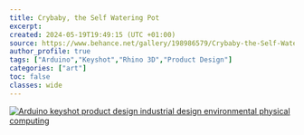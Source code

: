 ```yaml
---
title: Crybaby, the Self Watering Pot
excerpt:
created: 2024-05-19T19:49:15 (UTC +01:00)
source: https://www.behance.net/gallery/198986579/Crybaby-the-Self-Watering-Pot
author_profile: true
tags: ["Arduino","Keyshot","Rhino 3D","Product Design"]
categories: ["art"]
toc: false
classes: wide
---
```


[![Arduino keyshot product design  industrial design environmental physical computing](https://mir-s3-cdn-cf.behance.net/project_modules/1400/ff386b198986579.664a81ec17f0d.png)](https://www.behance.net/gallery/198986579/Crybaby-the-Self-Watering-Pot/modules/1127454299)
